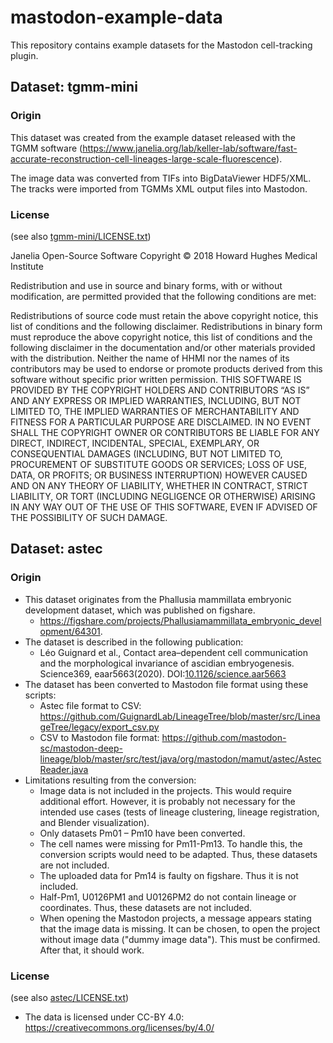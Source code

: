 # mastodon-example-data

This repository contains example datasets for the Mastodon cell-tracking plugin.

## Dataset: tgmm-mini
### Origin
This dataset was created from the example dataset released with the TGMM software
(https://www.janelia.org/lab/keller-lab/software/fast-accurate-reconstruction-cell-lineages-large-scale-fluorescence).

The image data was converted from TIFs into BigDataViewer HDF5/XML.
The tracks were imported from TGMMs XML output files into Mastodon.

### License
(see also [tgmm-mini/LICENSE.txt](tgmm-mini/LICENSE.txt))

Janelia Open-Source Software
Copyright © 2018 Howard Hughes Medical Institute

Redistribution and use in source and binary forms, with or without modification, are permitted provided that the following conditions are met:

Redistributions of source code must retain the above copyright notice, this list of conditions and the following disclaimer.
Redistributions in binary form must reproduce the above copyright notice, this list of conditions and the following disclaimer in the documentation and/or other materials provided with the distribution.
Neither the name of HHMI nor the names of its contributors may be used to endorse or promote products derived from this software without specific prior written permission.
THIS SOFTWARE IS PROVIDED BY THE COPYRIGHT HOLDERS AND CONTRIBUTORS “AS IS” AND ANY EXPRESS OR IMPLIED WARRANTIES, INCLUDING, BUT NOT LIMITED TO, THE IMPLIED WARRANTIES OF MERCHANTABILITY AND FITNESS FOR A PARTICULAR PURPOSE ARE DISCLAIMED. IN NO EVENT SHALL THE COPYRIGHT OWNER OR CONTRIBUTORS BE LIABLE FOR ANY DIRECT, INDIRECT, INCIDENTAL, SPECIAL, EXEMPLARY, OR CONSEQUENTIAL DAMAGES (INCLUDING, BUT NOT LIMITED TO, PROCUREMENT OF SUBSTITUTE GOODS OR SERVICES; LOSS OF USE, DATA, OR PROFITS; OR BUSINESS INTERRUPTION) HOWEVER CAUSED AND ON ANY THEORY OF LIABILITY, WHETHER IN CONTRACT, STRICT LIABILITY, OR TORT (INCLUDING NEGLIGENCE OR OTHERWISE) ARISING IN ANY WAY OUT OF THE USE OF THIS SOFTWARE, EVEN IF ADVISED OF THE POSSIBILITY OF SUCH DAMAGE.

## Dataset: astec

### Origin

* This dataset originates from the Phallusia mammillata embryonic development dataset, which was published on
  figshare.
    * https://figshare.com/projects/Phallusiamammillata_embryonic_development/64301.
* The dataset is described in the following publication:
    * Léo Guignard et al., Contact area–dependent cell communication and the morphological invariance of ascidian
      embryogenesis. Science369, eaar5663(2020). DOI:[10.1126/science.aar5663](https://doi.org/10.1126/science.aar5663)
* The dataset has been converted to Mastodon file format using these scripts:
    * Astec file format to CSV: https://github.com/GuignardLab/LineageTree/blob/master/src/LineageTree/legacy/export_csv.py
    * CSV to Mastodon file
      format: https://github.com/mastodon-sc/mastodon-deep-lineage/blob/master/src/test/java/org/mastodon/mamut/astec/AstecReader.java
* Limitations resulting from the conversion:
    * Image data is not included in the projects. This would require additional effort. However, it is probably not
      necessary
      for the intended use cases (tests of lineage clustering, lineage registration, and Blender visualization).
    * Only datasets Pm01 – Pm10 have been converted.
    * The cell names were missing for Pm11-Pm13. To handle this, the conversion scripts would need to be adapted. Thus,
      these datasets are not included.
    * The uploaded data for Pm14 is faulty on figshare. Thus it is not included.
    * Half-Pm1, U0126PM1 and U0126PM2 do not contain lineage or coordinates. Thus, these datasets are not included.
    * When opening the Mastodon projects, a message appears stating that the image data is missing. It can be chosen, to
      open the project without image data ("dummy image data"). This must be confirmed. After that, it should work.

### License

(see also [astec/LICENSE.txt](astec/LICENSE.txt))

* The data is licensed under CC-BY 4.0: https://creativecommons.org/licenses/by/4.0/
